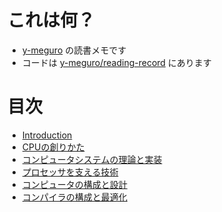 # これは何？

* [y-meguro](https://github.com/y-meguro) の読書メモです
* コードは [y-meguro/reading-record](https://github.com/y-meguro/reading-record) にあります

# 目次

* [Introduction](README.md)
* [CPUの創りかた](/docs/how_to_create_cpu.md)
* [コンピュータシステムの理論と実装](/docs/nand2tetris.md)
* [プロセッサを支える技術](/docs/technologies_for_processors.md)
* [コンピュータの構成と設計](/docs/computer_organization_and_design.md)
* [コンパイラの構成と最適化](/docs/costruction_and_optimization_for_compiler.md)
